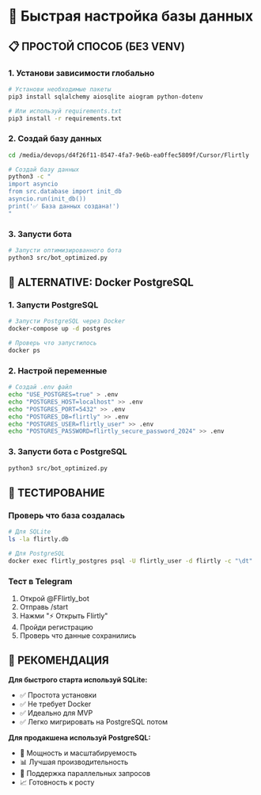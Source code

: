 # 🚀 Быстрая настройка базы данных

## 📋 ПРОСТОЙ СПОСОБ (БЕЗ VENV)

### 1. Установи зависимости глобально
```bash
# Установи необходимые пакеты
pip3 install sqlalchemy aiosqlite aiogram python-dotenv

# Или используй requirements.txt
pip3 install -r requirements.txt
```

### 2. Создай базу данных
```bash
cd /media/devops/d4f26f11-8547-4fa7-9e6b-ea0ffec5809f/Cursor/Flirtly

# Создай базу данных
python3 -c "
import asyncio
from src.database import init_db
asyncio.run(init_db())
print('✅ База данных создана!')
"
```

### 3. Запусти бота
```bash
# Запусти оптимизированного бота
python3 src/bot_optimized.py
```

## 🐳 ALTERNATIVE: Docker PostgreSQL

### 1. Запусти PostgreSQL
```bash
# Запусти PostgreSQL через Docker
docker-compose up -d postgres

# Проверь что запустилось
docker ps
```

### 2. Настрой переменные
```bash
# Создай .env файл
echo "USE_POSTGRES=true" > .env
echo "POSTGRES_HOST=localhost" >> .env
echo "POSTGRES_PORT=5432" >> .env
echo "POSTGRES_DB=flirtly" >> .env
echo "POSTGRES_USER=flirtly_user" >> .env
echo "POSTGRES_PASSWORD=flirtly_secure_password_2024" >> .env
```

### 3. Запусти бота с PostgreSQL
```bash
python3 src/bot_optimized.py
```

## 🧪 ТЕСТИРОВАНИЕ

### Проверь что база создалась
```bash
# Для SQLite
ls -la flirtly.db

# Для PostgreSQL
docker exec flirtly_postgres psql -U flirtly_user -d flirtly -c "\dt"
```

### Тест в Telegram
1. Открой @FFlirtly_bot
2. Отправь /start
3. Нажми "⚡ Открыть Flirtly"
4. Пройди регистрацию
5. Проверь что данные сохранились

## 🎯 РЕКОМЕНДАЦИЯ

**Для быстрого старта используй SQLite:**
- ✅ Простота установки
- ✅ Не требует Docker
- ✅ Идеально для MVP
- ✅ Легко мигрировать на PostgreSQL потом

**Для продакшена используй PostgreSQL:**
- 🐘 Мощность и масштабируемость
- 📊 Лучшая производительность
- 🔄 Поддержка параллельных запросов
- 📈 Готовность к росту

